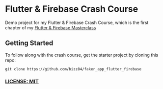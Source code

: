 # Flutter & Firebase Crash Course

Demo project for my Flutter & Firebase Crash Course, which is the first chapter of my [Flutter & Firebase Masterclass](https://codewithandrea.com/courses/flutter-firebase-masterclass/)

## Getting Started

To follow along with the crash course, get the starter project by cloning this repo:

```
git clone https://github.com/bizz84/faker_app_flutter_firebase
```

### [LICENSE: MIT](LICENSE.md)
